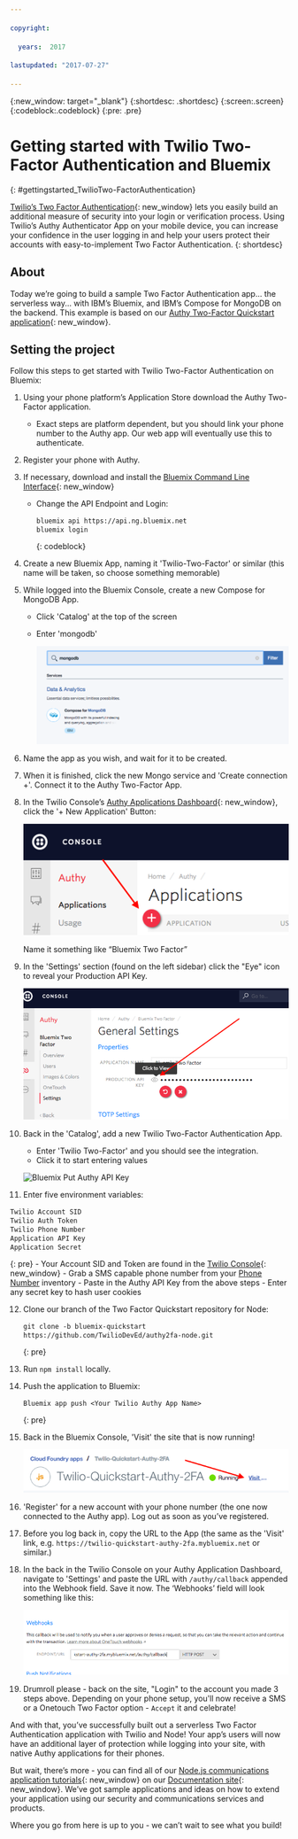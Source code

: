 ```yaml
---

copyright:

  years:  2017

lastupdated: "2017-07-27"

---
```


{:new_window: target="_blank"}
{:shortdesc: .shortdesc}
{:screen:.screen}
{:codeblock:.codeblock}
{:pre: .pre}

# Getting started with Twilio Two-Factor Authentication and Bluemix
{: #gettingstarted_TwilioTwo-FactorAuthentication}

[Twilio’s Two Factor Authentication](https://www.twilio.com/two-factor-authentication){: new_window}
lets you easily build an additional measure of security into your login or
verification process.  Using Twilio’s Authy Authenticator App on your mobile
device, you can increase your confidence in the user logging in and help your
users protect their accounts with easy-to-implement Two Factor Authentication.
{: shortdesc}

## About

Today we’re going to build a sample Two Factor Authentication app... the
serverless way... with IBM’s Bluemix, and IBM’s Compose for MongoDB on the
backend. This example is based on our
[Authy Two-Factor Quickstart application](https://github.com/TwilioDevEd/authy2fa-node){: new_window}.

## Setting the project

Follow this steps to get started with Twilio Two-Factor Authentication on
Bluemix:

1. Using your phone platform’s Application Store download the Authy
   Two-Factor application.
   - Exact steps are platform dependent, but you should link your phone number
     to the Authy app. Our web app will eventually use this to authenticate.

2. Register your phone with Authy.

3. If necessary, download and install the
   [Bluemix Command Line Interface](https://console.bluemix.net/docs/starters/install_cli.html){: new_window}
   - Change the API Endpoint and Login:

     ```
     bluemix api https://api.ng.bluemix.net
     bluemix login
     ```
     {: codeblock}

4. Create a new Bluemix App, naming it 'Twilio-Two-Factor' or similar (this
   name will be taken, so choose something memorable)

5. While logged into the Bluemix Console, create a new Compose for MongoDB App.
   - Click 'Catalog' at the top of the screen
   - Enter 'mongodb'

     ![Bluemix Compose for MongoDB](images/01-bluemix-composer-mongodb.png)

6. Name the app as you wish, and wait for it to be created.

7. When it is finished, click the new Mongo service and 'Create connection +'.
   Connect it to the Authy Two-Factor App.

8. In the Twilio Console’s
   [Authy Applications Dashboard](https://www.twilio.com/console/authy/applications){: new_window},
   click the '+ New Application' Button:

   ![Twilio Add Authy Application](images/02-twilio-add-authy-application.png)

   Name it something like “Bluemix Two Factor”

9. In the 'Settings' section (found on the left sidebar) click the "Eye" icon
   to reveal your Production API Key.

   ![Twilio Get Production API Key](images/03-twilio-production-api-key.png)

10. Back in the 'Catalog', add a new Twilio Two-Factor Authentication App.
    - Enter 'Twilio Two-Factor' and you should see the integration.
    - Click it to start entering values

    ![Bluemix Put Authy API Key](images/04-add-two-factor-app.png)


11. Enter five environment variables:
  ```
  Twilio Account SID
  Twilio Auth Token
  Twilio Phone Number
  Application API Key
  Application Secret
  ```
  {: pre}
    - Your Account SID and Token are found in the [Twilio Console](https://www.twilio.com/console/){: new_window}
    - Grab a SMS capable phone number from your [Phone Number](https://www.twilio.com/console/phone-numbers/incoming) inventory
    - Paste in the Authy API Key from the above steps
    - Enter any secret key to hash user cookies

12. Clone our branch of the Two Factor Quickstart repository for Node:

    ```
    git clone -b bluemix-quickstart https://github.com/TwilioDevEd/authy2fa-node.git
    ```
    {: pre}

13. Run `npm install` locally.

14. Push the application to Bluemix:

    ```
    Bluemix app push <Your Twilio Authy App Name>
    ```
    {: pre}

13. Back in the Bluemix Console, 'Visit' the site that is now running!

    ![Bluemix Visit Site](images/05-bluemix-visit-site.png)

14. 'Register' for a new account with your phone number (the one now connected
    to the Authy app).  Log out as soon as you’ve registered.

15. Before you log back in, copy the URL to the App (the same as the 'Visit'
    link, e.g. `https://twilio-quickstart-authy-2fa.mybluemix.net` or similar.)

16. In the back in the Twilio Console on your Authy Application Dashboard,
    navigate to 'Settings' and paste the URL with `/authy/callback` appended
    into the Webhook field.  Save it now.  The ‘Webhooks’ field will look
    something like this:

    ![Twilio Authy Webhook](images/06-twilio-auhty-webhook.png)

17. Drumroll please - back on the site, "Login" to the account you made 3 steps
    above. Depending on your phone setup, you'll now receive a SMS or a Onetouch
    Two Factor option - `Accept` it and celebrate!

And with that, you’ve successfully built out a serverless Two Factor
Authentication application with Twilio and Node! Your app’s users will now have
an additional layer of protection while logging into your site, with native Authy
applications for their phones.

But wait, there’s more - you can find all of our
[Node.js communications application tutorials](https://www.twilio.com/docs/tutorials?order_by=-popularity_rank&filter-language=node){: new_window}
on our [Documentation site](https://www.twilio.com/docs/){: new_window}. We’ve got sample
applications and ideas on how to extend your application using our security
and communications services and products.

Where you go from here is up to you - we can’t wait to see what you build!
